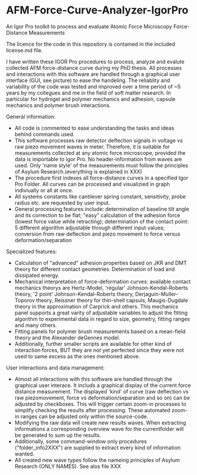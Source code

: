 # AFM-Force-Curve-Analyzer-IgorPro
An Igor Pro toolkit to process and evaluate Atomic Force Microscopy Force-Distance Measurements

The licence for the code in this repository is contained in the included license.md file.

I have written these IGOR Pro procedures to process, analyze and evalute collected AFM force-distance curve during my PhD thesis. All processes and interactions with this software are handled through a graphical user interface (GUI, see picture) to ease the handeling. The reliablity and variability of the code was tested and improved over a time period of ~5 years by my collegues and me in the field of soft matter research. In particular for hydrogel and polymer mechanics and adhesion, capsule mechanics and polymer brush interactions.

General information:
- All code is commented to ease understanding the tasks and ideas behind commands used.
- This software processes raw detector deflection signals in voltage vs raw piezo movement waves in meter. Therefore, it is suitable for measurements collected at any atomic force microscope, provided the data is importable to Igor Pro. No header-information from waves are used. Only 'name style' of the measurements must follow the principles of Asylum Research.(everything is explained in XXX)
- The procedure first indexes all force-distance curves in a specified Igor Pro Folder. All curves can be processed and visualizied in graph indiviually or all at once.
- All systems constants like cantilever spring constant, sensitivity, probe radius etc. are requested by user input.
- General processing features include: determination of baseline tilt angle and its correction to be flat; "easy" calculation of the adhesion force (lowest force value while retracting); determination of the contact point: 5 different algorithm adjustable through different input values; conversion from raw deflection and piezo movement to force versus deformation/separation

Specialized features: 
- Calculation of "advanced" adhesion properties based on JKR and DMT theory for different contact geometries. Determination of        load and dissipated energy.
- Mechanical interpretation of force-deformation curves: available contact mechanics theorys are Hertz-Model, 'regular' Johnson-Kendal-Roberts theory, '2 point' Johnson-Kendal-Roberts theory, Derjaguin-Muller-Toporov theory, Reissner theory for thin-shell capsuls, Maugis-Dugdale theory in the approximation of Carprick and others. This mechanics panel supports a great varity of adjustable variables to adjust the fitting algorithm to experimental data in regard to size, geometry, fitting ranges and many others.
- Fitting panels for polymer brush measurements based on a mean-field theory and the Alexander deGennes model.
- Additionally, further smaller scripts are available for other kind of interaction forces, BUT they are not yet perfected since they were not used to same excess as the ones mentioned above.

User interactions and data management:
- Almost all interactions with this software are handled through the graphical user interace. It includs a graphical display of the current force distance measurement. The displayed 'kind' of curve (raw deflection vs raw piezomovement, force vs deformation/separation and so on) can be adjusted by checkboxes. This will trigger certain zoom-in processes to simplify checking the results after processing. These automated zoom-in ranges can be adjusted only within the source-code.
- Modifying the raw data will create new results waves. When extracting informations a corresponding overview wave for the currentfolder will be generated to sum up the results.
- Additionally, some command-window only procedures ("folder_info2XXX") are supplied to extract every kind of information wanted.
- All created new wave types follow the nameing principles of Asylum Research (ONLY NAMES). See alos file XXX
